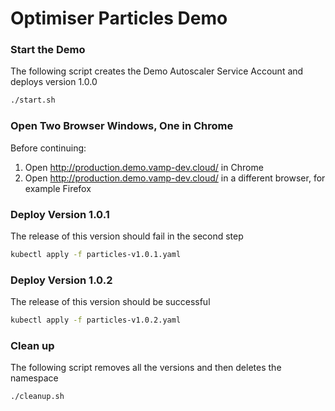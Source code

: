 # Optimiser Particles Demo

### Start the Demo
The following script creates the Demo Autoscaler Service Account and deploys version 1.0.0
```sh
./start.sh
```

### Open Two Browser Windows, One in Chrome
Before continuing:
1. Open http://production.demo.vamp-dev.cloud/ in Chrome
1. Open http://production.demo.vamp-dev.cloud/ in a different browser, for example Firefox

### Deploy Version 1.0.1
The release of this version should fail in the second step
```sh
kubectl apply -f particles-v1.0.1.yaml
```

### Deploy Version 1.0.2
The release of this version should be successful
```sh
kubectl apply -f particles-v1.0.2.yaml
```

### Clean up
The following script removes all the versions and then deletes the namespace
```sh
./cleanup.sh
```

